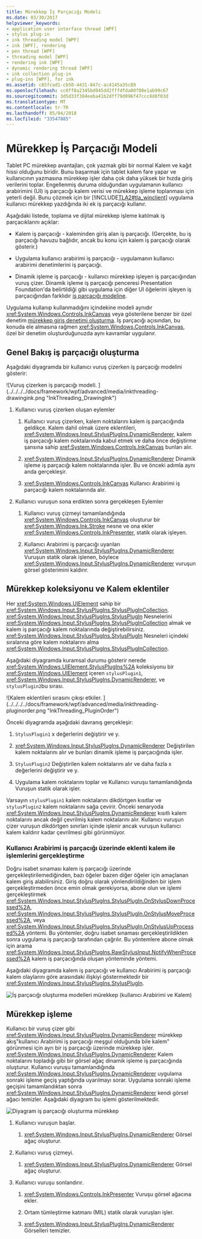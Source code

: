 ```yaml
---
title: Mürekkep İş Parçacığı Modeli
ms.date: 03/30/2017
helpviewer_keywords:
- application user interface thread [WPF]
- stylus plug-in
- ink threading model [WPF]
- ink [WPF], rendering
- pen thread [WPF]
- threading model [WPF]
- rendering ink [WPF]
- dynamic rendering thread [WPF]
- ink collection plug-in
- plug-ins [WPF], for ink
ms.assetid: c85fcad1-cb50-4431-847c-ac4145a35c89
ms.openlocfilehash: cc0ff8a2345bd945dd2fffdfda80f00e1ab99c67
ms.sourcegitcommit: 3d5d33f384eeba41b2dff79d096f47ccc8d8f03d
ms.translationtype: MT
ms.contentlocale: tr-TR
ms.lasthandoff: 05/04/2018
ms.locfileid: "33547885"
---
```

# <a name="the-ink-threading-model"></a>Mürekkep İş Parçacığı Modeli
Tablet PC mürekkep avantajları, çok yazmak gibi bir normal Kalem ve kağıt hissi olduğunu biridir.  Bunu başarmak için tablet kalem fare yapar ve kullanıcının yazmasına mürekkep işler daha çok daha yüksek bir hızda giriş verilerini toplar.  Engellenmiş duruma olduğundan uygulamanın kullanıcı arabirimini (UI) iş parçacığı kalem verisi ve mürekkep işleme toplanması için yeterli değil.  Bunu çözmek için bir [!INCLUDE[TLA2#tla_winclient](../../../../includes/tla2sharptla-winclient-md.md)] uygulama kullanıcı mürekkep yazdığında iki ek iş parçacığı kullanır.  
  
 Aşağıdaki listede, toplama ve dijital mürekkep işleme katılmak iş parçacıklarını açıklar:  
  
-   Kalem iş parçacığı - kaleminden giriş alan iş parçacığı.  (Gerçekte, bu iş parçacığı havuzu bağlıdır, ancak bu konu için kalem iş parçacığı olarak gösterir.)  
  
-   Uygulama kullanıcı arabirimi iş parçacığı - uygulamanın kullanıcı arabirimi denetimlerini iş parçacığı.  
  
-   Dinamik işleme iş parçacığı - kullanıcı mürekkep işleyen iş parçacığından vuruş çizer. Dinamik işleme iş parçacığı penceresi Presentation Foundation'da belirtildiği gibi uygulama için diğer UI öğelerini işleyen iş parçacığından farklıdır [iş parçacığı modeline](../../../../docs/framework/wpf/advanced/threading-model.md).  
  
 Uygulama kullanıp kullanmadığını içindekine modeli aynıdır <xref:System.Windows.Controls.InkCanvas> veya gösterilene benzer bir özel denetim [mürekkep giriş denetimi oluşturma](../../../../docs/framework/wpf/advanced/creating-an-ink-input-control.md).  İş parçacığı açısından, bu konuda ele almasına rağmen <xref:System.Windows.Controls.InkCanvas>, özel bir denetim oluşturduğunuzda aynı kavramlar uygulanır.  
  
## <a name="threading-overview"></a>Genel Bakış iş parçacığı oluşturma  
 Aşağıdaki diyagramda bir kullanıcı vuruş çizerken iş parçacığı modelini gösterir:  
  
 ![Vuruş çizerken iş parçacığı modeli. ] (../../../../docs/framework/wpf/advanced/media/inkthreading-drawingink.png "InkThreading_DrawingInk")  
  
1.  Kullanıcı vuruş çizerken oluşan eylemler  
  
    1.  Kullanıcı vuruş çizerken, kalem noktalarını kalem iş parçacığında geldikçe.  Kalem dahil olmak üzere eklentileri, <xref:System.Windows.Input.StylusPlugIns.DynamicRenderer>, kalem iş parçacığı kalem noktalarında kabul etmek ve daha önce değiştirme şansına sahip <xref:System.Windows.Controls.InkCanvas> bunları alır.  
  
    2.  <xref:System.Windows.Input.StylusPlugIns.DynamicRenderer> Dinamik işleme iş parçacığı kalem noktalarında işler. Bu ve önceki adımla aynı anda gerçekleşir.  
  
    3.  <xref:System.Windows.Controls.InkCanvas> Kullanıcı Arabirimi iş parçacığı kalem noktalarında alır.  
  
2.  Kullanıcı vuruşun sona erdikten sonra gerçekleşen Eylemler  
  
    1.  Kullanıcı vuruş çizmeyi tamamlandığında <xref:System.Windows.Controls.InkCanvas> oluşturur bir <xref:System.Windows.Ink.Stroke> nesne ve ona ekler <xref:System.Windows.Controls.InkPresenter>, statik olarak işleyen.  
  
    2.  Kullanıcı Arabirimi iş parçacığı uyarıları <xref:System.Windows.Input.StylusPlugIns.DynamicRenderer> Vuruşun statik olarak işlenen, böylece <xref:System.Windows.Input.StylusPlugIns.DynamicRenderer> vuruşun görsel gösterimini kaldırır.  
  
## <a name="ink-collection-and-stylus-plug-ins"></a>Mürekkep koleksiyonu ve Kalem eklentiler  
 Her <xref:System.Windows.UIElement> sahip bir <xref:System.Windows.Input.StylusPlugIns.StylusPlugInCollection>.  <xref:System.Windows.Input.StylusPlugIns.StylusPlugIn> Nesnelerini <xref:System.Windows.Input.StylusPlugIns.StylusPlugInCollection> almak ve kalem iş parçacığı kalem noktalarında değiştirebilirsiniz. <xref:System.Windows.Input.StylusPlugIns.StylusPlugIn> Nesneleri içindeki sıralarına göre kalem noktalarını alma <xref:System.Windows.Input.StylusPlugIns.StylusPlugInCollection>.  
  
 Aşağıdaki diyagramda kuramsal durumu gösterir nerede <xref:System.Windows.UIElement.StylusPlugIns%2A> koleksiyonu bir <xref:System.Windows.UIElement> içeren `stylusPlugin1`, <xref:System.Windows.Input.StylusPlugIns.DynamicRenderer>, ve `stylusPlugin2`bu sırası.  
  
 ![Kalem eklentileri sırasını çıkışı etkiler. ] (../../../../docs/framework/wpf/advanced/media/inkthreading-pluginorder.png "InkThreading_PluginOrder")  
  
 Önceki diyagramda aşağıdaki davranış gerçekleşir:  
  
1.  `StylusPlugin1` x değerlerini değiştirir ve y.  
  
2.  <xref:System.Windows.Input.StylusPlugIns.DynamicRenderer> Değiştirilen kalem noktalarını alır ve bunları dinamik işleme iş parçacığında işler.  
  
3.  `StylusPlugin2` Değiştirilen kalem noktalarını alır ve daha fazla x değerlerini değiştirir ve y.  
  
4.  Uygulama kalem noktalarını toplar ve Kullanıcı vuruşu tamamlandığında Vuruşun statik olarak işler.  
  
 Varsayın `stylusPlugin1` kalem noktalarını dikdörtgen kısıtlar ve `stylusPlugin2` kalem noktalarını sağa çevirir.  Önceki senaryoda <xref:System.Windows.Input.StylusPlugIns.DynamicRenderer> kısıtlı kalem noktalarını ancak değil çevrilmiş kalem noktalarını alır.  Kullanıcı vuruşun çizer vuruşun dikdörtgen sınırları içinde işlenir ancak vuruşun kullanıcı kalem kaldırır kadar çevrilmesi gibi görünmüyor.  
  
### <a name="performing-operations-with-a-stylus-plug-in-on-the-ui-thread"></a>Kullanıcı Arabirimi iş parçacığı üzerinde eklenti kalem ile işlemlerini gerçekleştirme  
 Doğru isabet sınaması kalem iş parçacığı üzerinde gerçekleştirilemediğinden, bazı öğeler bazen diğer öğeler için amaçlanan kalem giriş alabilirsiniz. Giriş doğru olarak yönlendirildiğinden bir işlem gerçekleştirmeden önce emin olmak gerekiyorsa, abone olun ve işlemi gerçekleştirmek <xref:System.Windows.Input.StylusPlugIns.StylusPlugIn.OnStylusDownProcessed%2A>, <xref:System.Windows.Input.StylusPlugIns.StylusPlugIn.OnStylusMoveProcessed%2A>, veya <xref:System.Windows.Input.StylusPlugIns.StylusPlugIn.OnStylusUpProcessed%2A> yöntemi. Bu yöntemler, doğru isabet sınaması gerçekleştirildikten sonra uygulama iş parçacığı tarafından çağrılır. Bu yöntemlere abone olmak için arama <xref:System.Windows.Input.StylusPlugIns.RawStylusInput.NotifyWhenProcessed%2A> kalem iş parçacığında oluşan yönteminde yöntemi.  
  
 Aşağıdaki diyagramda kalem iş parçacığı ve kullanıcı Arabirimi iş parçacığı kalem olaylarını göre arasındaki ilişkiyi göstermektedir bir <xref:System.Windows.Input.StylusPlugIns.StylusPlugIn>.  
  
 ![İş parçacığı oluşturma modelleri mürekkep &#40;kullanıcı Arabirimi ve Kalem&#41;](../../../../docs/framework/wpf/advanced/media/inkthreading-plugincallbacks.png "InkThreading_PluginCallbacks")  
  
## <a name="rendering-ink"></a>Mürekkep işleme  
 Kullanıcı bir vuruş çizer gibi <xref:System.Windows.Input.StylusPlugIns.DynamicRenderer> mürekkep akış"kullanıcı Arabirimi iş parçacığı meşgul olduğunda bile kalem" görünmesi için ayrı bir iş parçacığı üzerinde mürekkep işler.  <xref:System.Windows.Input.StylusPlugIns.DynamicRenderer> Kalem noktalarını topladığı gibi bir görsel ağaç dinamik işleme iş parçacığında oluşturur.  Kullanıcı vuruşu tamamlandığında <xref:System.Windows.Input.StylusPlugIns.DynamicRenderer> uygulama sonraki işleme geçiş yaptığında uyarılmayı sorar.  Uygulama sonraki işleme geçişini tamamlandıktan sonra <xref:System.Windows.Input.StylusPlugIns.DynamicRenderer> kendi görsel ağacı temizler.  Aşağıdaki diyagram bu işlemi gösterilmektedir.  
  
 ![Diyagram iş parçacığı oluşturma mürekkep](../../../../docs/framework/wpf/advanced/media/inkthreading-visualtree.png "InkThreading_VisualTree")  
  
1.  Kullanıcı vuruşun başlar.  
  
    1.  <xref:System.Windows.Input.StylusPlugIns.DynamicRenderer> Görsel ağaç oluşturur.  
  
2.  Kullanıcı vuruş çizmeyi.  
  
    1.  <xref:System.Windows.Input.StylusPlugIns.DynamicRenderer> Görsel ağaç oluşturur.  
  
3.  Kullanıcı vuruşu sonlandırır.  
  
    1.  <xref:System.Windows.Controls.InkPresenter> Vuruşu görsel ağacına ekler.  
  
    2.  Ortam tümleştirme katmanı (MIL) statik olarak vuruşları işler.  
  
    3.  <xref:System.Windows.Input.StylusPlugIns.DynamicRenderer> Görselleri temizler.

